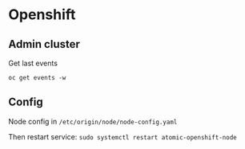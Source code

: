 # Openshift

## Admin cluster

Get last events

    oc get events -w



## Config

Node config in `/etc/origin/node/node-config.yaml`

Then restart service: `sudo systemctl restart atomic-openshift-node`